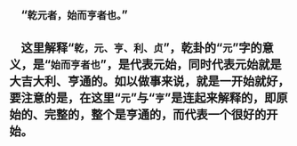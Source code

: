 &emsp;“``乾元者，始而亨者也。``”
---
&emsp;这里解释“``乾，元、亨、利、贞``”，乾卦的“``元``”字的意义，是“``始而亨者也``”，是代表元始，同时代表元始就是大吉大利、亨通的。如以做事来说，就是一开始就好，要注意的是，在这里“``元``”与“``亨``”是连起来解释的，即原始的、完整的，整个是亨通的，而代表一个很好的开始。
---
